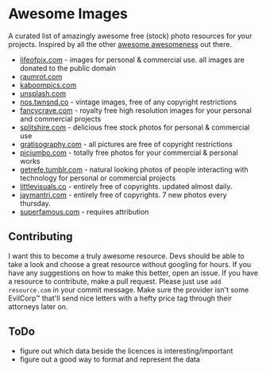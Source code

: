 Awesome Images
==============

A curated list of amazingly awesome free (stock) photo resources for your projects. Inspired by all the other [awesome awesomeness](https://github.com/bayandin/awesome-awesomeness) out there.

* [lifeofpix.com](http://www.lifeofpix.com/) - images for personal & commercial use. all images are donated to the public domain
* [raumrot.com](http://www.raumrot.com/)
* [kaboompics.com](http://kaboompics.com/)
* [unsplash.com](http://unsplash.com/)
* [nos.twnsnd.co](http://nos.twnsnd.co/) - vintage images, free of any copyright restrictions
* [fancycrave.com](http://fancycrave.com/) - royalty free high resolution images for your personal and commercial projects
* [splitshire.com](http://splitshire.com/) - delicious free stock photos for personal & commercial use
* [gratisography.com](http://www.gratisography.com/) - all pictures are free of copyright restrictions
* [picjumbo.com](http://picjumbo.com/) - totally free photos for your commercial & personal works
* [getrefe.tumblr.com](http://getrefe.tumblr.com/) - natural looking photos of people interacting with technology for personal or commercial projects
* [littlevisuals.co](http://littlevisuals.co/) - entirely free of copyrights. updated almost daily.
* [jaymantri.com](http://jaymantri.com/) - entirely free of copyrights. 7 new photos every thursday.
* [superfamous.com](http://superfamous.com/) - requires attribution



Contributing
------------
I want this to become a truly awesome resource. Devs should be able to take a look and choose a great resource without googling for hours.
If you have any suggestions on how to make this better, open an issue. If you have a resource to contribute, make a pull request.
Please just use `add resource.com` in your commit message. Make sure the provider isn't some EvilCorp™ that'll send nice letters with a hefty price tag through their attorneys later on.


ToDo
----

* figure out which data beside the licences is interesting/important
* figure out a good way to format and represent the data
